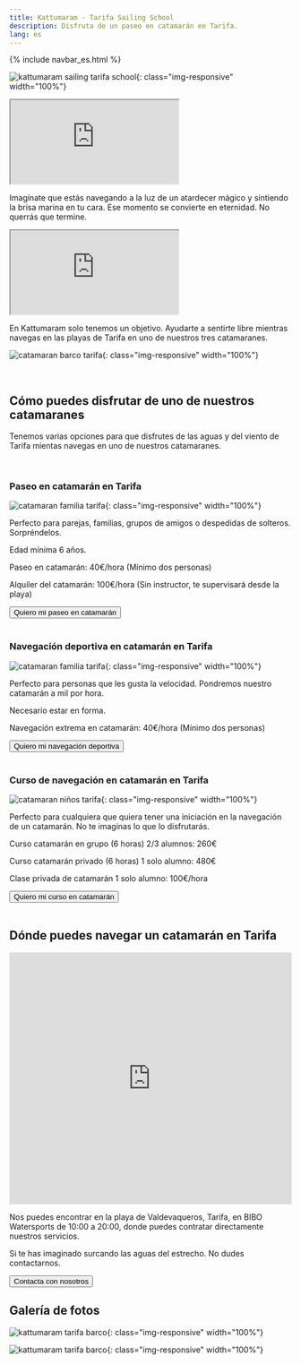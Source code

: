 ```yaml
---
title: Kattumaram - Tarifa Sailing School
description: Disfruta de un paseo en catamarán en Tarifa.
lang: es
---
```

{% include navbar_es.html %}

![kattumaram sailing tarifa school](/assets/images/logo-2.png){: class="img-responsive" width="100%"}

<div class="video-container">
  <iframe class="embed-responsive-item" src="https://www.youtube.com/embed/-IgfzU9bWJE"></iframe>
</div>

Imagínate que estás navegando a la luz de un atardecer mágico y sintiendo la brisa marina en tu cara. Ese momento se convierte en eternidad. No querrás que termine.

<div class="video-container">
  <iframe class="embed-responsive-item" src="https://www.youtube.com/embed/dCEIkm130SY"></iframe>
</div>

En Kattumaram solo tenemos un objetivo. Ayudarte a sentirte libre mientras navegas en las playas de Tarifa en uno de nuestros tres catamaranes.

![catamaran barco tarifa](/assets/images/boat.jpeg){: class="img-responsive" width="100%"}

<br>

## **Cómo puedes disfrutar de uno de nuestros catamaranes**

Tenemos varias opciones para que disfrutes de las aguas y del viento de Tarifa mientas navegas en uno de nuestros catamaranes.

<br>

### **Paseo en catamarán en Tarifa**

![catamaran familia tarifa](/assets/images/boat_family.jpeg){: class="img-responsive" width="100%"}

Perfecto para parejas, familias, grupos de amigos o despedidas de solteros. Sorpréndelos.

Edad mínima 6 años.

Paseo en catamarán: 40€/hora (Mínimo dos personas)

Alquiler del catamarán: 100€/hora (Sin instructor, te supervisará desde la playa)

<a href="https://forms.gle/yTxbrQcy8sRcm7cw7">
  <button type="button" class="btn btn-dark">
    Quiero mi paseo en catamarán
  </button>
</a>

<br>
<br>

### **Navegación deportiva en catamarán en Tarifa**

![catamaran familia tarifa](/assets/images/boat_sport.jpeg){: class="img-responsive" width="100%"}

Perfecto para personas que les gusta la velocidad. Pondremos nuestro catamarán a mil por hora.

Necesario estar en forma.

Navegación extrema en catamarán: 40€/hora (Mínimo dos personas)

<a href="https://forms.gle/yTxbrQcy8sRcm7cw7">
  <button type="button" class="btn btn-dark">
    Quiero mi navegación deportiva
  </button>
</a>

<br>
<br>

### **Curso de navegación en catamarán en Tarifa**

![catamaran niños tarifa](/assets/images/kids.jpeg){: class="img-responsive" width="100%"}

Perfecto para cualquiera que quiera tener una iniciación en la navegación de un catamarán. No te imaginas lo que lo disfrutarás.

Curso catamarán en grupo (6 horas) 2/3 alumnos: 260€

Curso catamarán privado (6 horas) 1 solo alumno: 480€

Clase privada de catamarán 1 solo alumno: 100€/hora

<a href="https://forms.gle/yTxbrQcy8sRcm7cw7">
  <button type="button" class="btn btn-dark">
    Quiero mi curso en catamarán
  </button>
</a>

<br>
<br>

## **Dónde puedes navegar un catamarán en Tarifa**

<iframe src="https://www.google.com/maps/embed?pb=!1m14!1m8!1m3!1d12900.255775060012!2d-5.6847073!3d36.0675444!3m2!1i1024!2i768!4f13.1!3m3!1m2!1s0x0%3A0x9de219abb6d0b29d!2sBIBO%20Watersports!5e0!3m2!1sen!2ses!4v1622299827335!5m2!1sen!2ses" width="100%" height="450" style="border:0;" allowfullscreen="" loading="lazy"></iframe>

Nos puedes encontrar en la playa de Valdevaqueros, Tarifa, en BIBO Watersports de 10:00 a 20:00, donde puedes contratar directamente nuestros servicios. 

Si te has imaginado surcando las aguas del estrecho. No dudes contactarnos.

<a href="https://forms.gle/yTxbrQcy8sRcm7cw7">
  <button type="button" class="btn btn-dark">
    Contacta con nosotros
  </button>
</a>

<br>

## **Galería de fotos**

![kattumaram tarifa barco](/assets/images/team.jpeg){: class="img-responsive" width="100%"}

![kattumaram tarifa barco](/assets/images/team_boat.jpeg){: class="img-responsive" width="100%"}


<br>








    
  
